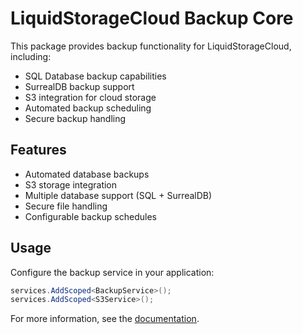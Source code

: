 # LiquidStorageCloud Backup Core

This package provides backup functionality for LiquidStorageCloud, including:

- SQL Database backup capabilities
- SurrealDB backup support
- S3 integration for cloud storage
- Automated backup scheduling
- Secure backup handling

## Features

- Automated database backups
- S3 storage integration
- Multiple database support (SQL + SurrealDB)
- Secure file handling
- Configurable backup schedules

## Usage

Configure the backup service in your application:

```csharp
services.AddScoped<BackupService>();
services.AddScoped<S3Service>();
```

For more information, see the [documentation](../docs/).
